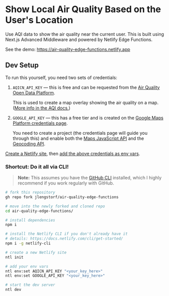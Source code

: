 # Show Local Air Quality Based on the User's Location

Use AQI data to show the air quality near the current user. This is built using Next.js Advanced Middleware and powered by Netlify Edge Functions.

See the demo: https://air-quality-edge-functions.netlify.app

## Dev Setup

To run this yourself, you need two sets of credentials:

1.  `AQICN_API_KEY` — this is free and can be requested from the [Air Quality Open Data Platform](https://aqicn.org/data-platform/token/).
    
    This is used to create a map overlay showing the air quality on a map. ([More info in the AQI docs.](https://aqicn.org/faq/2015-09-18/map-web-service-real-time-air-quality-tile-api/))

2.  `GOOGLE_API_KEY` — this has a free tier and is created on the [Google Maps Platform credentials page](https://console.cloud.google.com/project/_/google/maps-apis/credentials).

    You need to create a project (the credentials page will guide you through this) and enable both the [Maps JavaScript API](https://developers.google.com/maps/documentation/javascript/overview) and the [Geocoding API](https://developers.google.com/maps/documentation/geocoding/start).

[Create a Netlify site](https://docs.netlify.com/welcome/add-new-site/), then [add the above credentials as env vars](https://docs.netlify.com/environment-variables/overview/#site-environment-variables).

### Shortcut: Do it all via CLI!

> **Note:** This assumes you have the [GitHub CLI](https://cli.github.com/) installed, which I highly recommend if you work regularly with GitHub.

```bash
# fork this repository
gh repo fork jlengstorf/air-quality-edge-functions

# move into the newly forked and cloned repo
cd air-quality-edge-functions/

# install dependencies
npm i

# install the Netlify CLI if you don't already have it
# details: https://docs.netlify.com/cli/get-started/
npm i -g netlify-cli

# create a new Netlify site
ntl init

# add your env vars
ntl env:set AQICN_API_KEY "<your_key_here>"
ntl env:set GOOGLE_API_KEY "<your_key_here>"

# start the dev server
ntl dev
```